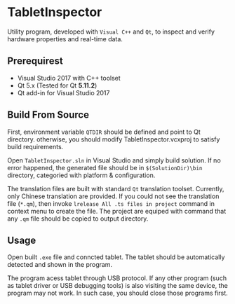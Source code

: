 # TabletInspector

Utility program, developed with `Visual C++` and `Qt`, to inspect and verify hardware properties and real-time data.

## Prerequirest

* Visual Studio 2017 with C++ toolset
* Qt 5.x (Tested for Qt **5.11.2**)
* Qt add-in for Visual Studio 2017

## Build From Source

First, environment variable `QTDIR` should be defined and point to Qt directory. otherwise, you should modify TabletInspector.vcxproj to satisfy build requirements.

Open `TabletInspector.sln` in Visual Studio and simply build solution. If no error happened, the generated file should be in `$(SolutionDir)\bin` directory, categoried with platform & configuration. 

The translation files are built with standard `Qt` translation toolset. Currently, only Chinese translation are provided. If you could not see the translation file (`*.qm`), then invoke `lrelease All .ts files in project` command in context menu to create the file. The project are equiped with command that any `.qm` file should be copied to output directory.


## Usage

Open built `.exe` file and conncted tablet. The tablet should be automatically detected and shown in the program. 

The program acess tablet through USB protocol. If any other program (such as tablet driver or USB debugging tools) is also visiting the same device, the program may not work. In such case, you should close those programs first.